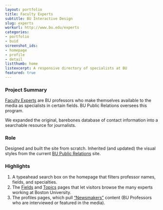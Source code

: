 ```yaml
---
layout: portfolio
title: Faculty Experts
subtitle: BU Interactive Design
slug: experts
workurl: http://www.bu.edu/experts
categories:
- portfolio
- buid
screenshot_ids:
- homepage
- profile
- detail
listthumb: home
listexcerpt: A responsive directory of specialists at BU
featured: true
---
```


### Project Summary

[Faculty Experts](http://www.bu.edu/experts) are BU professors who make themselves available to the media as specialists in certain fields. BU Public Relations oversees this program.

We expanded the original, barebones database of contact information into a searchable resource for journalists.

### Role

Designed and built the site from scratch. Inherited (and updated) the visual styles from the current [BU Public Relations](http://www.bu.edu/news) site.

### Highlights

1.	A typeahead search box on the homepage that filters professor names, fields, and specialties.
2.	The [Fields](http://www.bu.edu/experts/fields/) and [Topics](http://www.bu.edu/experts/expertise/) pages that let visitors browse the many experts working at Boston University.
3.	The profiles pages, which pull [“Newsmakers”](http://www.bu.edu/news/the-newsmakers/) content (BU Professors who are interviewed or featured in the media).